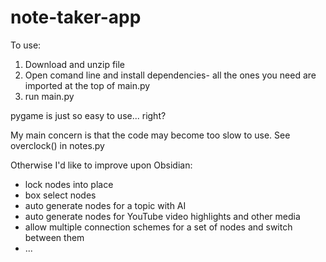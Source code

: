 # note-taker-app

To use:
1. Download and unzip file 
2. Open comand line and install dependencies- all the ones you need are imported at the top of main.py
4. run main.py

pygame is just so easy to use... right?

My main concern is that the code may become too slow to use. 
See overclock() in notes.py

Otherwise I'd like to improve upon Obsidian:
- lock nodes into place
- box select nodes
- auto generate nodes for a topic with AI
- auto generate nodes for YouTube video highlights and other media
- allow multiple connection schemes for a set of nodes and switch between them
- ...

